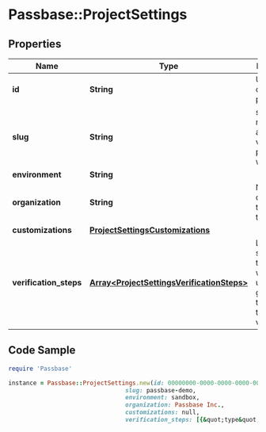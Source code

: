 # Passbase::ProjectSettings

## Properties

Name | Type | Description | Notes
------------ | ------------- | ------------- | -------------
**id** | **String** | Unique ID of the project | [optional] 
**slug** | **String** | slugs are meant to be a way to verify people just with the link | [optional] 
**environment** | **String** |  | [optional] 
**organization** | **String** | Name of the organization that owns this project | [optional] 
**customizations** | [**ProjectSettingsCustomizations**](ProjectSettingsCustomizations.md) |  | [optional] 
**verification_steps** | [**Array&lt;ProjectSettingsVerificationSteps&gt;**](ProjectSettingsVerificationSteps.md) | List of the steps through which the user must go through to complete their verification  | [optional] 

## Code Sample

```ruby
require 'Passbase'

instance = Passbase::ProjectSettings.new(id: 00000000-0000-0000-0000-000000000000,
                                 slug: passbase-demo,
                                 environment: sandbox,
                                 organization: Passbase Inc.,
                                 customizations: null,
                                 verification_steps: [{&quot;type&quot;:&quot;email&quot;,&quot;document_types&quot;:[&quot;EMAIL&quot;]},{&quot;type&quot;:&quot;liveness_check&quot;,&quot;document_types&quot;:[&quot;FACE_VIDEO&quot;]},{&quot;type&quot;:&quot;country&quot;,&quot;document_types&quot;:[&quot;COUNTRY&quot;]},{&quot;type&quot;:&quot;identity_document_check&quot;,&quot;document_types&quot;:[&quot;PASSPORT&quot;,&quot;DRIVERS_LICENSE&quot;]},{&quot;type&quot;:&quot;insurance_card_scan&quot;,&quot;document_types&quot;:[&quot;HEALTH_INSURANCE_CARD&quot;]}])
```


